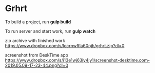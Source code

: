 # Grhrt

To build a project, run **gulp build**

To run server and start work, run **gulp watch**

zip archive with finished work https://www.dropbox.com/s/lccrnwffla60njh/grhrt.zip?dl=0

screenshot from DeskTime app https://www.dropbox.com/s/i13e1wj63iy4jy1/screenshot-desktime.com-2019.05.09-17-23-44.png?dl=0
